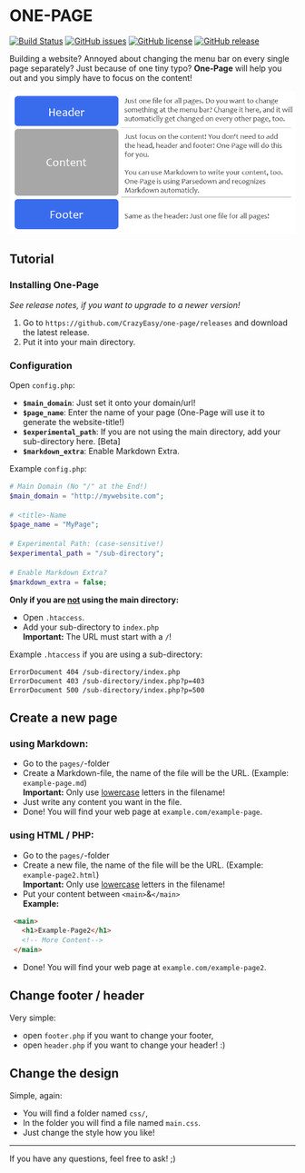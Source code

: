 # ONE-PAGE
[![Build Status](https://travis-ci.org/CrazyEasy/One-Page.svg?branch=master)](https://travis-ci.org/CrazyEasy/One-Page)
[![GitHub issues](https://img.shields.io/github/issues/CrazyEasy/One-Page.svg)](https://github.com/CrazyEasy/One-Page/issues)
[![GitHub license](https://img.shields.io/badge/license-MIT-blue.svg)](https://github.com/CrazyEasy/One-Page/blob/master/LICENSE.md)
[![GitHub release](https://img.shields.io/github/release/crazyeasy/one-page.svg)](https://github.com/CrazyEasy/One-Page/releases)

Building a website? Annoyed about changing the menu bar on every single page separately? Just because of one tiny typo? **One-Page** will help you out and you simply have to focus on the content!

![](/img/tutorial1.png)

## Tutorial

### Installing One-Page
_See release notes, if you want to upgrade to a newer version!_

1. Go to `https://github.com/CrazyEasy/one-page/releases` and download the latest release.
2. Put it into your main directory.

### Configuration
Open `config.php`:

- **`$main_domain`**: Just set it onto your domain/url!
- **`$page_name`**: Enter the name of your page (One-Page will use it to generate the website-title!)
- **`$experimental_path`**: If you are not using the main directory, add your sub-directory here. [Beta]
- **`$markdown_extra`**: Enable Markdown Extra.

Example ``config.php``:

```php    
# Main Domain (No "/" at the End!)
$main_domain = "http://mywebsite.com"; 

# <title>-Name
$page_name = "MyPage";

# Experimental Path: (case-sensitive!)
$experimental_path = "/sub-directory";

# Enable Markdown Extra?
$markdown_extra = false;
```


**Only if you are <u>not</u> using the main directory:**
- Open `.htaccess`.
- Add your sub-directory to `index.php` <br>
  **Important:** The URL must start with a `/`!
 

Example `.htaccess` if you are using a sub-directory:

```http   
ErrorDocument 404 /sub-directory/index.php
ErrorDocument 403 /sub-directory/index.php?p=403
ErrorDocument 500 /sub-directory/index.php?p=500
```

## Create a new page
### using Markdown:

- Go to the `pages/`-folder
- Create a Markdown-file, the name of the file will be the URL. (Example: `example-page.md`)<br>
  **Important:** Only use <u>lowercase</u> letters in the filename!
- Just write any content you want in the file.
- Done! You will find your web page at `example.com/example-page`.

### using HTML / PHP:
- Go to the `pages/`-folder
- Create a new file, the name of the file will be the URL. (Example: `example-page2.html`)<br>**Important:** Only use <u>lowercase</u> letters in the filename!
- Put your content between `<main>`&`</main>`<br>
  **Example:**
 ```html
  <main>
    <h1>Example-Page2</h1>
    <!-- More Content-->
  </main>
 ```
- Done! You will find your web page at `example.com/example-page2`.

## Change footer / header
Very simple: 
- open `footer.php` if you want to change your footer,
- open `header.php` if you want to change your header!
:)

## Change the design
Simple, again:
- You will find a folder named `css/`,
- In the folder you will find a file named `main.css`.
- Just change the style how you like!

---

If you have any questions, feel free to ask! ;)

